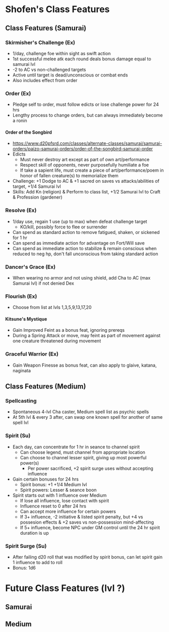 # Shofen's Class Features
## Class Features (Samurai)
### Skirmisher's Challenge (Ex)
- 1/day, challenge foe within sight as swift action
- 1st successful melee atk each round deals bonus damage equal to samurai lvl
- -2 to AC vs non-challenged targets
- Active until target is dead/unconscious or combat ends
- Also includes effect from order

### Order (Ex)
- Pledge self to order, must follow edicts or lose challenge power for 24 hrs
- Lengthy process to change orders, but can always immediately become a ronin

#### Order of the Songbird
- https://www.d20pfsrd.com/classes/alternate-classes/samurai/samurai-orders/paizo-samurai-orders/order-of-the-songbird-samurai-order
- Edicts
    - Must never destroy art except as part of own art/performance
    - Respect skill of opponents, never purposefully humiliate a foe
    - If take a sapient life, must create a piece of art/performance/poem in honor of fallen creature(s) to memorialize them
- Challenge: +1 Dodge to AC & +1 sacred on saves vs attacks/abilities of target, +1/4 Samurai lvl
- Skills: Add Kn (religion) & Perform to class list, +1/2 Samurai lvl to Craft & Profession (gardener)

### Resolve (Ex)
- 1/day use, regain 1 use (up to max) when defeat challenge target
    - KO/kill, possibly force to flee or surrender
- Can spend as standard action to remove fatigued, shaken, or sickened for 1 hr
- Can spend as immediate action for advantage on Fort/Will save
- Can spend as immediate action to stabilize & remain conscious when reduced to neg hp, don't fall unconscious from taking standard action

### Dancer's Grace (Ex)
- When wearing no armor and not using shield, add Cha to AC (max Samurai lvl) if not denied Dex

### Flourish (Ex)
- Choose from list at lvls 1,3,5,9,13,17,20

#### Kitsune's Mystique
- Gain Improved Feint as a bonus feat, ignoring prereqs
- During a Spring Attack or move, may feint as part of movement against one creature threatened during movement

### Graceful Warrior (Ex)
- Gain Weapon Finesse as bonus feat, can also apply to glaive, katana, naginata

## Class Features (Medium)
### Spellcasting
- Spontaneous 4-lvl Cha caster, Medium spell list as psychic spells
- At 5th lvl & every 3 after, can swap one known spell for another of same spell lvl

### Spirit (Su)
- Each day, can concentrate for 1 hr in seance to channel spirit
    - Can choose legend, must channel from appropriate location
    - Can choose to channel lesser spirit, giving up most powerful power(s)
        - Per power sacrificed, +2 spirit surge uses without accepting influence
- Gain certain bonuses for 24 hrs
    - Spirit bonus: +1 +1/4 Medium lvl
    - Spirit powers: Lesser & seance boon
- Spirit starts out with 1 influence over Medium
    - If lose all influence, lose contact with spirit
    - Influence reset to 0 after 24 hrs
    - Can accept more influence for certain powers
    - If 3+ influence, -2 initiative & listed spirit penalty, but +4 vs possesion effects & +2 saves vs non-possession mind-affecting
    - If 5+ influence, become NPC under GM control until the 24 hr spirit duration is up

### Spirit Surge (Su)
- After failing d20 roll that was modified by spirit bonus, can let spirit gain 1 influence to add to roll
- Bonus: 1d6

# Future Class Features (lvl ?)
## Samurai
## Medium
